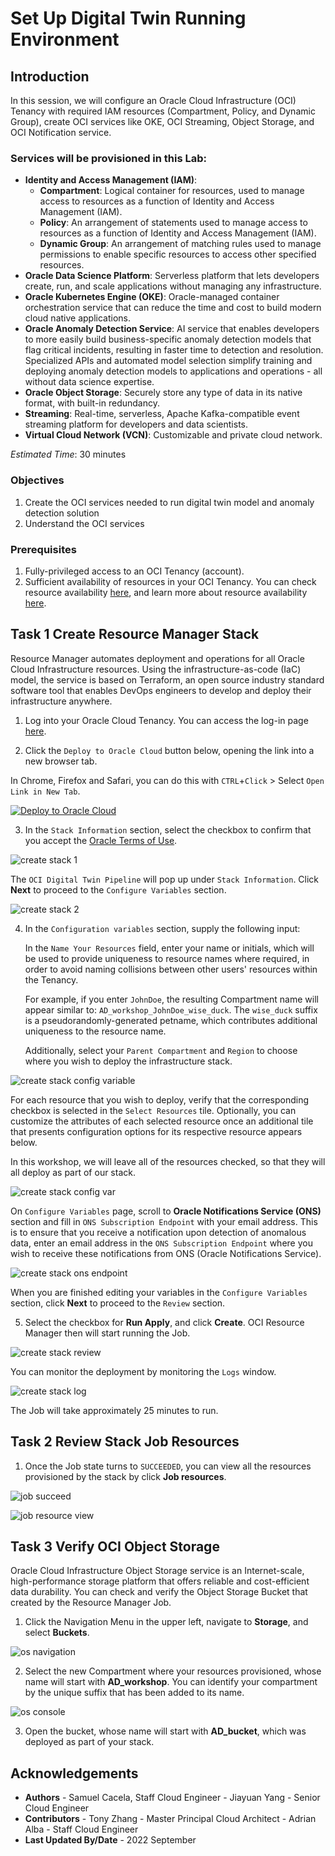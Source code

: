 # Set Up Digital Twin Running Environment


## Introduction
In this session, we will configure an Oracle Cloud Infrastructure (OCI) Tenancy with required IAM resources (Compartment, Policy, and Dynamic Group), create OCI services like OKE, OCI Streaming, Object Storage, and OCI Notification service.



### Services will be provisioned in this Lab:
- **Identity and Access Management (IAM)**:
    - **Compartment**: Logical container for resources, used to manage access to resources as a function of Identity and Access Management (IAM). 
    - **Policy**: An arrangement of statements used to manage access to resources as a function of Identity and Access Management (IAM). 
    - **Dynamic Group**: An arrangement of matching rules used to manage permissions to enable specific resources to access other specified resources.
- **Oracle Data Science Platform**: Serverless platform that lets developers create, run, and scale applications without managing any infrastructure. 
- **Oracle Kubernetes Engine (OKE)**: Oracle-managed container orchestration service that can reduce the time and cost to build modern cloud native applications.
- **Oracle Anomaly Detection Service**: AI service that enables developers to more easily build business-specific anomaly detection models that flag critical incidents, resulting in faster time to detection and resolution. Specialized APIs and automated model selection simplify training and deploying anomaly detection models to applications and operations - all without data science expertise.
- **Oracle Object Storage**: Securely store any type of data in its native format, with built-in redundancy.
- **Streaming**: Real-time, serverless, Apache Kafka-compatible event streaming platform for developers and data scientists.
- **Virtual Cloud Network (VCN)**: Customizable and private cloud network.


*Estimated Time*: 30 minutes



### Objectives
1. Create the OCI services needed to run digital twin model and anomaly detection solution
2. Understand the OCI services

### Prerequisites
1. Fully-privileged access to an OCI Tenancy (account).
2. Sufficient availability of resources in your OCI Tenancy. You can check resource availability [here](https://cloud.oracle.com/limits?region=home), and learn more about resource availability [here](https://docs.oracle.com/en-us/iaas/Content/General/Concepts/servicelimits.htm#Viewing).



## Task 1 Create Resource Manager Stack

Resource Manager automates deployment and operations for all Oracle Cloud Infrastructure resources. Using the infrastructure-as-code (IaC) model, the service is based on Terraform, an open source industry standard software tool that enables DevOps engineers to develop and deploy their infrastructure anywhere.

1. Log into your Oracle Cloud Tenancy. You can access the log-in page [here](https://www.oracle.com/cloud/sign-in.html). 

2. Click the `Deploy to Oracle Cloud` button below, opening the link into a new browser tab.

In Chrome, Firefox and Safari, you can do this with `CTRL`+`Click` > Select `Open Link in New Tab`.

[![Deploy to Oracle Cloud](https://oci-resourcemanager-plugin.plugins.oci.oraclecloud.com/latest/deploy-to-oracle-cloud.svg)](https://cloud.oracle.com/resourcemanager/stacks/create?region=home&zipUrl=https://objectstorage.us-ashburn-1.oraclecloud.com/p/op-o9z8k0z6u7bKmrkNmUW0Jo7IHatSRBaos0jUgFntsDgTA6C5TAqTG96MgmZ-t/n/orasenatdpltintegration03/b/digitaltwin/o/oci-digital-twin-pipeline-main.zip)

3. In the `Stack Information` section, select the checkbox to confirm that you accept the [Oracle Terms of Use](https://cloudmarketplace.oracle.com/marketplace/content?contentId=50511634&render=inline).

![create stack 1](./images/create_stack1.png)

The `OCI Digital Twin Pipeline` will pop up under `Stack Information`. Click **Next** to proceed to the `Configure Variables` section.

![create stack 2](./images/create_stack2.png)

4. In the `Configuration variables` section, supply the following input:

    In the `Name Your Resources` field, enter your name or initials, which will be used to provide uniqueness to resource names where required, in order to avoid naming collisions between other users' resources within the Tenancy.

    For example, if you enter `JohnDoe`, the resulting Compartment name will appear similar to: `AD_workshop_JohnDoe_wise_duck`. The `wise_duck` suffix is a pseudorandomly-generated petname, which contributes additional uniqueness to the resource name.

    Additionally, select your `Parent Compartment` and `Region` to choose where you wish to deploy the infrastructure stack.

![create stack config variable](./images/create_stack3.png)

For each resource that you wish to deploy, verify that the corresponding checkbox is selected in the `Select Resources` tile. Optionally, you can customize the attributes of each selected resource once an additional tile that presents configuration options for its respective resource appears below.

In this workshop, we will leave all of the resources checked, so that they will all deploy as part of our stack.

![create stack config var](./images/create_stack4.png)

On `Configure Variables` page, scroll to **Oracle Notifications Service (ONS)** section and fill in `ONS Subscription Endpoint` with your email address. This is to ensure that you receive a notification upon detection of anomalous data, enter an email address in the `ONS Subscription Endpoint` where you wish to receive these notifications from ONS (Oracle Notifications Service).

![create stack ons endpoint](./images/ons_endpoint.png)

When you are finished editing your variables in the `Configure Variables` section, click **Next** to proceed to the `Review` section.

5. Select the checkbox for **Run Apply**, and click **Create**. OCI Resource Manager then will start running the Job.

![create stack review](./images/create_stack_review.png)

You can monitor the deployment by monitoring the `Logs` window.

![create stack log](./images/resource_manager_log.png)

The Job will take approximately 25 minutes to run.

## Task 2 Review Stack Job Resources

1. Once the Job state turns to `SUCCEEDED`, you can view all the resources provisioned by the stack by click **Job resources**. 

![job succeed](./images/job_succeed.png)

![job resource view](./images/job_resource_show.png)



## Task 3 Verify OCI Object Storage

Oracle Cloud Infrastructure Object Storage service is an Internet-scale, high-performance storage platform that offers reliable and cost-efficient data durability. You can check and verify the Object Storage Bucket that created by the Resource Manager Job.

1. Click the Navigation Menu in the upper left, navigate to **Storage**, and select **Buckets**.

![os navigation](./images/bucket_navigation.png)

2. Select the new Compartment where your resources provisioned, whose name will start with **AD_workshop**. You can identify your compartment by the unique suffix that has been added to its name.

![os console](./images/os_console.png)

3. Open the bucket, whose name will start with **AD_bucket**, which was deployed as part of your stack.


## Acknowledgements

- **Authors**
      - Samuel Cacela, Staff Cloud Engineer 
      - Jiayuan Yang - Senior Cloud Engineer 
- **Contributors** 
      - Tony Zhang - Master Principal Cloud Architect
      - Adrian Alba - Staff Cloud Engineer
- **Last Updated By/Date** - 2022 September

